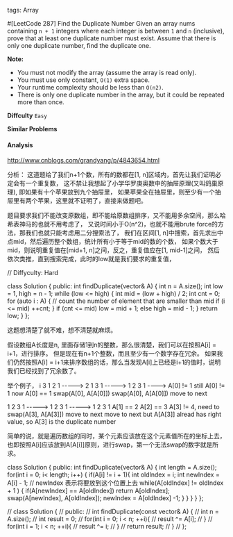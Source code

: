 tags: Array

#[LeetCode 287] Find the Duplicate Number
Given an array nums containing `n + 1` integers where each integer is between `1` and `n` (inclusive), 
prove that at least one duplicate number must exist. 
Assume that there is only one duplicate number, find the duplicate one.

**Note:**   
 * You must not modify the array (assume the array is read only).
 * You must use only constant, `O(1)` extra space.
 * Your runtime complexity should be less than `O(n2)`.
 * There is only one duplicate number in the array, but it could be repeated more than once.


**Diffculty**
`Easy`

**Similar Problems**


#### Analysis






http://www.cnblogs.com/grandyang/p/4843654.html




分析：
这道题给了我们n+1个数，所有的数都在[1, n]区域内，首先让我们证明必定会有一个重复数，
这不禁让我想起了小学华罗庚奥数中的抽屉原理(又叫鸽巢原理), 即如果有十个苹果放到九个抽屉里，
如果苹果全在抽屉里，则至少有一个抽屉里有两个苹果，这里就不证明了，直接来做题吧。

题目要求我们不能改变原数组，即不能给原数组排序，又不能用多余空间，那么哈希表神马的也就不用考虑了，
又说时间小于O(n^2)，也就不能用brute force的方法，那我们也就只能考虑用二分搜索法了，
我们在区间[1, n]中搜索，首先求出中点mid，然后遍历整个数组，统计所有小于等于mid的数的个数，
如果个数大于mid，则说明重复值在[mid+1, n]之间，反之，重复值应在[1, mid-1]之间，
然后依次类推，直到搜索完成，此时的low就是我们要求的重复值，


// Diffyculty: Hard

class Solution {
public:
    int findDuplicate(vector<int>& A) {
    	int n = A.size();
        int low = 1, high = n - 1;
        while (low <= high) {
            int mid = (low + high) / 2;
            int cnt = 0;
            for (auto i : A) { // count the number of element that are smaller than mid
                if (i <= mid) ++cnt;
            }
            if (cnt <= mid) low = mid + 1;
            else high = mid - 1;
        }
        return low;
    }
};

这题想清楚了就不难，想不清楚就麻烦。

假设数组A长度是n, 里面存储1到n的整数，那么很清楚，我们可以在按照A[i] = i+1，进行排序。
但是现在有n+1个整数，而且至少有一个数字存在冗余。
如果我们仍然按照A[i] = i+1来排序数组的话，那么当发现A[i]上已经是i+1的值时，说明我们已经找到了冗余数了。

举个例子，
i
3    1    2    1   ----->   2    1    3    1    ----->    1    2    3    1    ---->
A[0] != 1                    still A[0] != 1              now A[0] == 1
swap(A[0], A[A[0]])         swap(A[0], A[A[0]])           move to next

1    2    3    1   ----->   1    2    3    1    ----->    1    2    3    1
A[1] == 2                    A[2] == 3                     A[3] != 4, need to swap(A[3], A[A[3]])
move to next                 move to next                  but A[A[3]] alread has right value, so A[3] is the duplicate number

简单的说，就是遍历数组的同时，某个元素应该放在这个元素值所在的坐标上去，
也即按照A[i]应该放到A[A[i]]原则，进行swap，第一个无法swap的数字就是所求。

class Solution {
public:
    int findDuplicate(vector<int>& A) {
        int length = A.size();
        for(int i = 0; i< length; i++) {
            if(A[i] != i + 1){
                int oldIndex = i;
                int newIndex = A[i] - 1; // newIndex 表示将要放到这个位置上去
                while(A[oldIndex] != oldIndex + 1 ) {
                    if(A[newIndex] == A[oldIndex]) return A[oldIndex];
                    swap(A[newIndex], A[oldIndex]);
                    newIndex = A[oldIndex] -1;
                }
            }
        }
    }
};


// class Solution {
// public:
//     int findDuplicate(const vector<int>& A) {
//         int n = A.size();
//         int result = 0;
//         for(int i = 0; i < n; ++i){
//             result ^= A[i];
//         }
//         for(int i = 1; i < n; ++i){
//             result ^= i;
//         }
//         return result;
//     }
// };